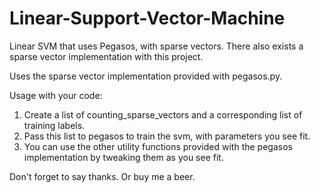# Linear-Support-Vector-Machine
Linear SVM that uses Pegasos, with sparse vectors. There also exists a sparse vector implementation with this project.

Uses the sparse vector implementation provided with pegasos.py.

Usage with your code:

1) Create a list of counting_sparse_vectors and a corresponding list of training labels.
2) Pass this list to pegasos to train the svm, with parameters you see fit.
3) You can use the other utility functions provided with the pegasos implementation by tweaking them as you see fit.

Don't forget to say thanks. Or buy me a beer.
